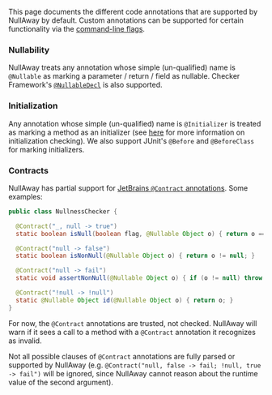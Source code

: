 This page documents the different code annotations that are supported by NullAway by default.  Custom annotations can be supported for certain functionality via the [command-line flags](https://github.com/uber/NullAway/wiki/Configuration).

### Nullability

NullAway treats any annotation whose simple (un-qualified) name is `@Nullable` as marking a parameter / return / field as nullable.  Checker Framework's [`@NullableDecl`](https://checkerframework.org/api/org/checkerframework/checker/nullness/compatqual/NullableDecl.html) is also supported.

### Initialization

Any annotation whose simple (un-qualified) name is `@Initializer` is treated as marking a method as an initializer (see [here](https://github.com/uber/NullAway/wiki/Error-Messages#initializer-method-does-not-guarantee-nonnull-field-is-initialized--nonnull-field--not-initialized) for more information on initialization checking).  We also support JUnit's `@Before` and `@BeforeClass` for marking initializers.

### Contracts

NullAway has partial support for [JetBrains `@Contract` annotations](https://www.jetbrains.com/help/idea/contract-annotations.html).  Some examples:
```java
public class NullnessChecker {

  @Contract("_, null -> true")
  static boolean isNull(boolean flag, @Nullable Object o) { return o == null; }

  @Contract("null -> false")
  static boolean isNonNull(@Nullable Object o) { return o != null; }

  @Contract("null -> fail")
  static void assertNonNull(@Nullable Object o) { if (o != null) throw new Error(); }

  @Contract("!null -> !null")
  static @Nullable Object id(@Nullable Object o) { return o; }
}
```

For now, the `@Contract` annotations are trusted, not checked.  NullAway will warn if it sees a call to a method with a `@Contract` annotation it recognizes as invalid. 

Not all possible clauses of `@Contract` annotations are fully parsed or supported by NullAway (e.g. `@Contract("null, false -> fail; !null, true -> fail")` will be ignored, since NullAway cannot reason about the runtime value of the second argument).